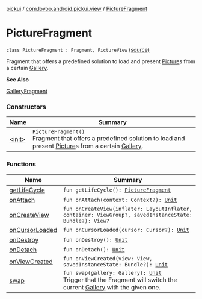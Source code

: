 [pickui](../../index.md) / [com.lovoo.android.pickui.view](../index.md) / [PictureFragment](./index.md)

# PictureFragment

`class PictureFragment : Fragment, PictureView` [(source)](https://github.com/lovoo/android-pickpic/blob/master/pickui/src/main/kotlin/com/lovoo/android/pickui/view/PictureFragment.kt#L35)

Fragment that offers a predefined solution to load and present [Picture](#)s from a certain [Gallery](#).

**See Also**

[GalleryFragment](../-gallery-fragment/index.md)

### Constructors

| Name | Summary |
|---|---|
| [&lt;init&gt;](-init-.md) | `PictureFragment()`<br>Fragment that offers a predefined solution to load and present [Picture](#)s from a certain [Gallery](#). |

### Functions

| Name | Summary |
|---|---|
| [getLifeCycle](get-life-cycle.md) | `fun getLifeCycle(): `[`PictureFragment`](./index.md) |
| [onAttach](on-attach.md) | `fun onAttach(context: Context?): `[`Unit`](https://kotlinlang.org/api/latest/jvm/stdlib/kotlin/-unit/index.html) |
| [onCreateView](on-create-view.md) | `fun onCreateView(inflater: LayoutInflater, container: ViewGroup?, savedInstanceState: Bundle?): View?` |
| [onCursorLoaded](on-cursor-loaded.md) | `fun onCursorLoaded(cursor: Cursor?): `[`Unit`](https://kotlinlang.org/api/latest/jvm/stdlib/kotlin/-unit/index.html) |
| [onDestroy](on-destroy.md) | `fun onDestroy(): `[`Unit`](https://kotlinlang.org/api/latest/jvm/stdlib/kotlin/-unit/index.html) |
| [onDetach](on-detach.md) | `fun onDetach(): `[`Unit`](https://kotlinlang.org/api/latest/jvm/stdlib/kotlin/-unit/index.html) |
| [onViewCreated](on-view-created.md) | `fun onViewCreated(view: View, savedInstanceState: Bundle?): `[`Unit`](https://kotlinlang.org/api/latest/jvm/stdlib/kotlin/-unit/index.html) |
| [swap](swap.md) | `fun swap(gallery: Gallery): `[`Unit`](https://kotlinlang.org/api/latest/jvm/stdlib/kotlin/-unit/index.html)<br>Trigger that the Fragment will switch the current [Gallery](#) with the given one. |

